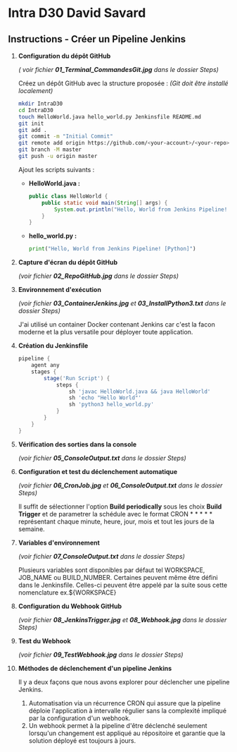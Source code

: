# Intra D30 David Savard

## Instructions - Créer un Pipeline Jenkins

1. **Configuration du dépôt GitHub**

    _( voir fichier **01_Terminal_CommandesGit.jpg** dans le dossier Steps)_

   Créez un dépôt GitHub avec la structure proposée :
    _(Git doit être installé localement)_

   ```bash
   mkdir IntraD30
   cd IntraD30
   touch HelloWorld.java hello_world.py Jenkinsfile README.md
   git init
   git add .
   git commit -m "Initial Commit"
   git remote add origin https://github.com/<your-account>/<your-repo>.git
   git branch -M master
   git push -u origin master
   ```

   Ajout les scripts suivants :

   - **HelloWorld.java :**
     ```java
     public class HelloWorld {
         public static void main(String[] args) {
             System.out.println("Hello, World from Jenkins Pipeline! [Java]");
         }
     }
     ```

   - **hello_world.py :**
     ```python
     print("Hello, World from Jenkins Pipeline! [Python]")
     ```

2. **Capture d'écran du dépôt GitHub**

    _(voir fichier **02_RepoGitHub.jpg** dans le dossier Steps)_
   
3. **Environnement d'exécution**

   _(voir fichier **03_ContainerJenkins.jpg** et **03_InstallPython3.txt** dans le dossier Steps)_

   J'ai utilisé un container Docker contenant Jenkins car c'est la facon moderne et la plus versatile pour déployer toute application.

5. **Création du Jenkinsfile**
   ```groovy
   pipeline {
       agent any
       stages {
           stage('Run Script') {
               steps {
                   sh 'javac HelloWorld.java && java HelloWorld'
                   sh 'echo "Hello World"'
                   sh 'python3 hello_world.py'
               }
           }
       }
   }
   ```

6. **Vérification des sorties dans la console**

   _(voir fichier **05_ConsoleOutput.txt** dans le dossier Steps)_

7. **Configuration et test du déclenchement automatique**

    _(voir fichier **06_CronJob.jpg** et **06_ConsoleOutput.txt** dans le dossier Steps)_

   Il suffit de sélectionner l'option **Build periodically** sous les choix **Build Trigger** et de parametrer la schédule avec le format CRON * * * * * représentant chaque minute, heure, jour, mois et tout les jours de la semaine.

8. **Variables d'environnement**
    
    _(voir fichier **07_ConsoleOutput.txt** dans le dossier Steps)_

   Plusieurs variables sont disponibles par défaut tel WORKSPACE, JOB_NAME ou BUILD_NUMBER.
   Certaines peuvent même être défini dans le Jenkinsfile.
   Celles-ci peuvent être appelé par la suite sous cette nomenclature ex.${WORKSPACE} 

9. **Configuration du Webhook GitHub**

    _(voir fichier **08_JenkinsTrigger.jpg** et **08_Webhook.jpg** dans le dossier Steps)_

10. **Test du Webhook**

    _(voir fichier **09_TestWebhook.jpg** dans le dossier Steps)_

11. **Méthodes de déclenchement d'un pipeline Jenkins**

    Il y a deux façons que nous avons explorer pour déclencher une pipeline Jenkins.
    1. Automatisation via un récurrence CRON qui assure que la pipeline déploie l'application à intervalle régulier sans la complexité impliqué par la configuration d'un webhook.
    2. Un webhook permet à la pipeline d'être déclenché seulement lorsqu'un changement est appliqué au répositoire et garantie que la solution déployé est toujours à jours.
